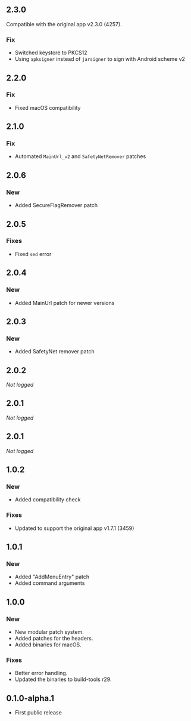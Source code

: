 ## 2.3.0
Compatible with the original app v2.3.0 (4257).
### Fix
* Switched keystore to PKCS12
* Using `apksigner` instead of `jarsigner` to sign with Android scheme v2

## 2.2.0
### Fix
* Fixed macOS compatibility

## 2.1.0
### Fix
* Automated `MainUrl_v2` and `SafetyNetRemover` patches

## 2.0.6
### New
* Added SecureFlagRemover patch

## 2.0.5
### Fixes
* Fixed `sed` error

## 2.0.4
### New
* Added MainUrl patch for newer versions

## 2.0.3
### New
* Added SafetyNet remover patch

## 2.0.2
*Not logged*

## 2.0.1
*Not logged*

## 2.0.1
*Not logged*

## 1.0.2
### New
* Added compatibility check

### Fixes
* Updated to support the original app v1.7.1 (3459)

## 1.0.1
### New
* Added "AddMenuEntry" patch
* Added command arguments

## 1.0.0
### New
* New modular patch system.
* Added patches for the headers.
* Added binaries for macOS.

### Fixes
* Better error handling.
* Updated the binaries to build-tools r29.

## 0.1.0-alpha.1
*  First public release